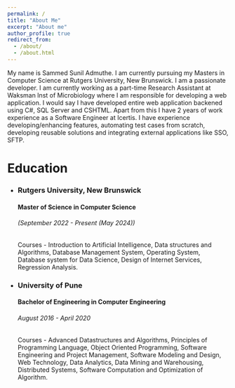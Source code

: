 ```yaml
---
permalink: /
title: "About Me"
excerpt: "About me"
author_profile: true
redirect_from: 
  - /about/
  - /about.html
---
```


My name is Sammed Sunil Admuthe. I am currently pursuing my Masters in Computer Science at Rutgers University, New Brunswick. I am a passionate developer. I am currently working as a part-time Research Assistant at Waksman Inst of Microbiology where I am responsible for developing a web application. I would say I have developed entire web application backened using C#, SQL Server and CSHTML. Apart from this I have 2 years of work experience as a Software Engineer at Icertis. I have experience developing/enhancing features, automating test cases from scratch, developing reusable solutions and integrating external applications like SSO, SFTP.

Education
======
* <h3>Rutgers University, New Brunswick</h3>
    <h4>Master of Science in Computer Science <i><h6>(September 2022 - Present (May 2024))</h6></i></h4>
    
    Courses - 
    Introduction to Artificial Intelligence, Data structures and Algorithms, Database Management System, Operating System, Database system for Data Science, Design of Internet Services, Regression Analysis.

* <h3>University of Pune</h3>
    <h4>Bachelor of Engineering in Computer Engineering <i><h6>August 2016 - April 2020</h6></i></h4>
    Courses - 
    Advanced Datastructures and Algorithms, Principles of Programming Language, Object Oriented Programming, Software Engineering and Project Management, Software Modeling and Design, Web Technology, Data Analytics, Data Mining and Warehousing, Distributed Systems, Software Computation and Optimization of Algorithm.


